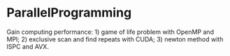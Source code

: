 # ParallelProgramming
Gain computing performance: 1) game of life problem with OpenMP and MPI; 2) exclusive scan and find repeats with CUDA; 3) newton method with ISPC and AVX.

